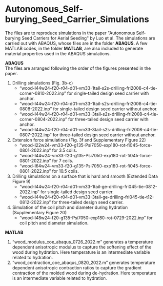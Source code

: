 # Autonomous_Self-burying_Seed_Carrier_Simulations
The files are to reproduce simulations in the paper "Autonomous Self-burying Seed Carriers for Aerial Seeding" by Luo et al. The simulations are carried out with ABAQUS, whose files are in the folder **ABAQUS**. A few MATLAB codes, in the folder **MATLAB**, are also included to generate material properties used in the ABAQUS simulations.

**ABAQUS**  
The files are arranged following the order of the figures presented in the paper.  
1. Drilling simulations (Fig. 3b-c)  
   - “wood-l44w24-f20-r04-d01-vm33-1tail-s2s-drilling-fri2008-c4-tie-corner-0810-2022.inp” for single-tailed design seed carrier with anchor.  
   - “wood-l44w24-f20-r04-d01-vm33-1tail-s2s-drilling-fri2008-c4-tie-0808-2022.inp” for single-tailed design seed carrier without anchor.  
   - “wood-l44w24-f20-r04-d01-vm33-3tail-s2s-drilling-fri2008-c4-tie-corner-0804-2022.inp” for three-tailed design seed carrier with anchor.  
   - “wood-l44w24-f20-r04-d01-vm33-3tail-s2s-drilling-fri2008-c4-tie-0807-2022.inp” for three-tailed design seed carrier without anchor.  
2. Extension force simulations (Fig. 3f and Supplementary Figure 22)  
   -	“wood-l22w24-vm33-f20-g135-Psi7050-exp180-rot-fi045-force-0801-2022.inp” for 3.5 coils.  
   -	“wood-l44w24-vm33-f20-g135-Psi7050-exp180-rot-fi045-force-0801-2022.inp” for 7 coils.  
   -	“wood-l64w24-vm33-f20-g135-Psi7050-exp180-rot-fi045-force-0801-2022.inp” for 10.5 coils.  
3. Drilling simulations on a surface that is hard and smooth (Extended Data Figure 9)  
   -	“wood-l44w24-f20-r04-d01-vm33-1tail-ge-drilling-fri045-tie-0812-2022.inp” for single-tailed design seed carrier.  
   -	“wood-l44w24-f20-r04-d01-vm33-3tail-ge-drilling-fri045-tie-t12-0812-2022.inp” for three-tailed design seed carrier.  
4. Simulation of the coil pitch and diameter during hydration (Supplementary Figure 20)  
   -	“wood-l48w24-f20-g135-Psi7050-exp180-rot-0729-2022.inp” for coil pitch and diameter simulation.  

**MATLAB**  
1. “wood_modulus_coe_abaqus_0726_2022.m” generates a temperature dependent anisotropic modulus to capture the softening effect of the wood during hydration. Here temperature is an intermediate variable related to hydration.   
2. “wood_contraction_coe_abaqus_0820_2022.m” generates temperature dependent anisotropic contraction ratios to capture the gradient contraction of the molded wood during de-hydration. Here temperature is an intermediate variable related to hydration.  
